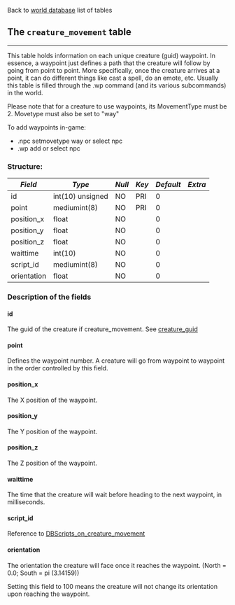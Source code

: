 Back to [world database](https://github.com/cmangos/issues/wiki/mangosdb_struct) list of tables

## The `creature_movement` table
***

This table holds information on each unique creature (guid) waypoint.  In essence, a waypoint just defines a path that the creature will follow by going from point to point. More specifically, once the creature arrives at a point, it can do different things like cast a spell, do an emote, etc. Usually this table is filled through the .wp command (and its various subcommands) in the world.

Please note that for a creature to use waypoints, its MovementType must be 2. Movetype must also be set to "way"

To add waypoints in-game:
- .npc setmovetype way <creature guid> or select npc
- .wp add <guid> or select npc

### Structure:

*Field* | *Type* | *Null* | *Key* | *Default* | *Extra*
------------ | ------------- | -----------  | -----------  | -----------  | -----------
id|int(10) unsigned|NO|PRI|0||
point|mediumint(8)|NO|PRI|0||
position_x|float|NO||0||
position_y|float|NO||0||
position_z|float|NO||0||
waittime|int(10)|NO||0||
script_id|mediumint(8)|NO||0||
orientation|float|NO||0||


### Description of the fields

#### id
The guid of the creature if creature_movement. See [creature_guid](https://github.com/cmangos/issues/wiki/creature)

#### point

Defines the waypoint number. A creature will go from waypoint to waypoint in the order controlled by this field.

#### position&#95;x

The X position of the waypoint.

#### position&#95;y

The Y position of the waypoint.

#### position&#95;z

The Z position of the waypoint.

#### waittime

The time that the creature will wait before heading to the next waypoint, in milliseconds.

#### script&#95;id

Reference to [DBScripts_on_creature_movement](https://github.com/cmangos/issues/wiki/DBScripts_on_creature_movement)

#### orientation

The orientation the creature will face once it reaches the waypoint. 
(North = 0.0; South = pi (3.14159))


Setting this field to 100 means the creature will not change its orientation upon reaching the waypoint.
